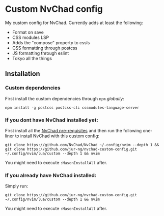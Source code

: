 # Custom NvChad config

My custom config for NvChad. Currently adds at least the following:

- Format on save
- CSS modules LSP
- Adds the "compose" property to cssls
- CSS formatting through postcss
- JS formatting through eslint
- Tokyo all the things

## Installation

### Custom dependencies

First install the custom dependencies through `npm` _globally_:

```
npm install -g postcss postcss-cli cssmodules-language-server
```

### If you dont have NvChad installed yet:

First install all the
[NvChad pre-requisites](https://nvchad.com/docs/quickstart/install#pre-requisites)
and then run the following one-liner to install NvChad with this custom config:

```
git clone https://github.com/NvChad/NvChad ~/.config/nvim --depth 1 && git clone https://github.com/jur-ng/nvchad-custom-config.git ~/.config/nvim/lua/custom --depth 1 && nvim
```
You might need to execute `:MasonInstallAll` after.

### If you already have NvChad installed:

Simply run:

```
git clone https://github.com/jur-ng/nvchad-custom-config.git ~/.config/nvim/lua/custom --depth 1 && nvim
```
You might need to execute `:MasonInstallAll` after.
